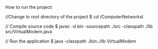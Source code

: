 How to run the project:

//Change to root directory of the project
$ cd /ComputerNetworksI

// Compile source code
$ javac -d bin -sourcepath ./src -classpath ./lib src/VirtualModem.java

// Run the application
$ java -classpath ./bin:./lib VirtualModem